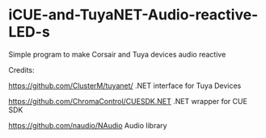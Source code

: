 # iCUE-and-TuyaNET-Audio-reactive-LED-s

Simple program to make Corsair and Tuya devices audio reactive 

Credits:

https://github.com/ClusterM/tuyanet/ .NET interface for Tuya Devices

https://github.com/ChromaControl/CUESDK.NET .NET wrapper for CUE SDK

https://github.com/naudio/NAudio Audio library

